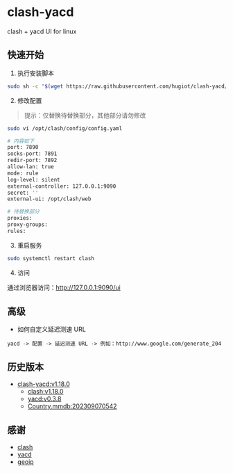 # clash-yacd

clash + yacd UI for linux

## 快速开始

1. 执行安装脚本

```bash
sudo sh -c "$(wget https://raw.githubusercontent.com/hugiot/clash-yacd/main/install.sh -O -)"
```

2. 修改配置

> 提示：仅替换待替换部分，其他部分请勿修改

```bash
sudo vi /opt/clash/config/config.yaml

# 内容如下
port: 7890
socks-port: 7891
redir-port: 7892
allow-lan: true
mode: rule
log-level: silent
external-controller: 127.0.0.1:9090
secret: ''
external-ui: /opt/clash/web

# 待替换部分
proxies:
proxy-groups:
rules:
```

3. 重启服务

```bash
sudo systemctl restart clash
```

4. 访问

通过浏览器访问：http://127.0.0.1:9090/ui

## 高级

* 如何自定义延迟测速 URL

```
yacd -> 配置 -> 延迟测速 URL -> 例如：http://www.google.com/generate_204
```

## 历史版本

* [clash-yacd:v1.18.0]()
    * [clash:v1.18.0](https://github.com/Dreamacro/clash/releases/tag/v1.18.0)
    * [yacd:v0.3.8](https://github.com/haishanh/yacd/releases/tag/v0.3.8)
    * [Country.mmdb:202309070542](https://github.com/Loyalsoldier/geoip/releases/tag/202309070542)

## 感谢

* [clash](https://github.com/Dreamacro/clash)
* [yacd](https://github.com/haishanh/yacd)
* [geoip](https://github.com/Loyalsoldier/geoip)